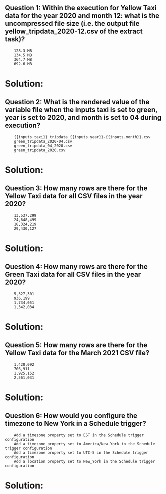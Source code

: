 ## Question 1:  Within the execution for Yellow Taxi data for the year 2020 and month 12: what is the uncompressed file size (i.e. the output file yellow_tripdata_2020-12.csv of the extract task)?
        128.3 MB
        134.5 MB
        364.7 MB
        692.6 MB

   # Solution:  

## Question 2: What is the rendered value of the variable file when the inputs taxi is set to green, year is set to 2020, and month is set to 04 during execution?
        {{inputs.taxi}}_tripdata_{{inputs.year}}-{{inputs.month}}.csv
        green_tripdata_2020-04.csv
        green_tripdata_04_2020.csv
        green_tripdata_2020.csv
   # Solution:

## Question 3: How many rows are there for the Yellow Taxi data for all CSV files in the year 2020?
        13,537.299
        24,648,499
        18,324,219
        29,430,127
   # Solution:

## Question 4: How many rows are there for the Green Taxi data for all CSV files in the year 2020?
        5,327,301
        936,199
        1,734,051
        1,342,034
   # Solution:

## Question 5: How many rows are there for the Yellow Taxi data for the March 2021 CSV file?
        1,428,092
        706,911
        1,925,152
        2,561,031
   # Solution:

## Question 6: How would you configure the timezone to New York in a Schedule trigger?
        Add a timezone property set to EST in the Schedule trigger configuration
        Add a timezone property set to America/New_York in the Schedule trigger configuration
        Add a timezone property set to UTC-5 in the Schedule trigger configuration
        Add a location property set to New_York in the Schedule trigger configuration
   # Solution:


